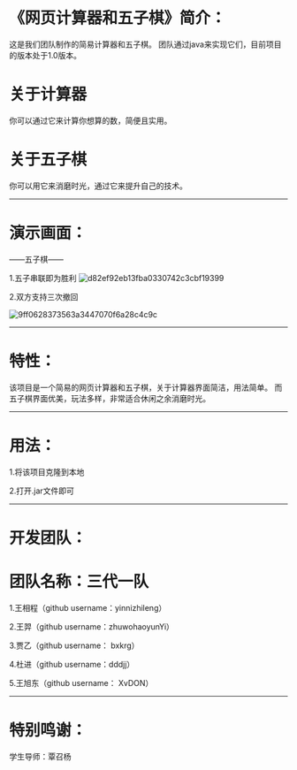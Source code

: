 # 《网页计算器和五子棋》简介：
这是我们团队制作的简易计算器和五子棋。
团队通过java来实现它们，目前项目的版本处于1.0版本。
# 关于计算器
你可以通过它来计算你想算的数，简便且实用。
# 关于五子棋
你可以用它来消磨时光，通过它来提升自己的技术。
***
# 演示画面：

——五子棋——

1.五子串联即为胜利
![d82ef92eb13fba0330742c3cbf19399](https://user-images.githubusercontent.com/107829707/176191378-fa321ff2-0b97-4a4b-91ba-77c29d3d9d28.png)

2.双方支持三次撤回

![9ff0628373563a3447070f6a28c4c9c](https://user-images.githubusercontent.com/107829707/176191481-b2607498-03a8-4ce3-bc6b-4c0a88d7fc7d.png)


***
# 特性：
 该项目是一个简易的网页计算器和五子棋，关于计算器界面简洁，用法简单。
 而五子棋界面优美，玩法多样，非常适合休闲之余消磨时光。
***
# 用法：
 1.将该项目克隆到本地
 
 2.打开.jar文件即可
***
# 开发团队：
# 团队名称：三代一队
 1.王相程（github username：yinnizhileng）
 
 2.王羿（github username：zhuwohaoyunYi）
 
 3.贾乙（github username： bxkrg）
 
 4.杜进（github username：dddjj）
 
 5.王旭东（github username： XvDON）
***
# 特别鸣谢：
学生导师：覃召杨

